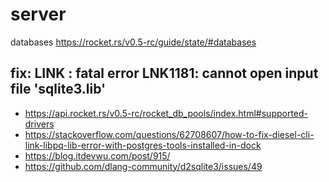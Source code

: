 # server

databases https://rocket.rs/v0.5-rc/guide/state/#databases

## fix: LINK : fatal error LNK1181: cannot open input file 'sqlite3.lib'

- https://api.rocket.rs/v0.5-rc/rocket_db_pools/index.html#supported-drivers
- https://stackoverflow.com/questions/62708607/how-to-fix-diesel-cli-link-libpq-lib-error-with-postgres-tools-installed-in-dock
- https://blog.itdevwu.com/post/915/
- https://github.com/dlang-community/d2sqlite3/issues/49

